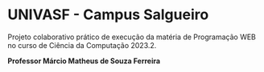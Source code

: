 <h1>UNIVASF - Campus Salgueiro</h1>
Projeto colaborativo prático de execução da matéria de Programação WEB no curso de Ciência da Computação 2023.2.

<strong>Professor Márcio Matheus de Souza Ferreira</strong>